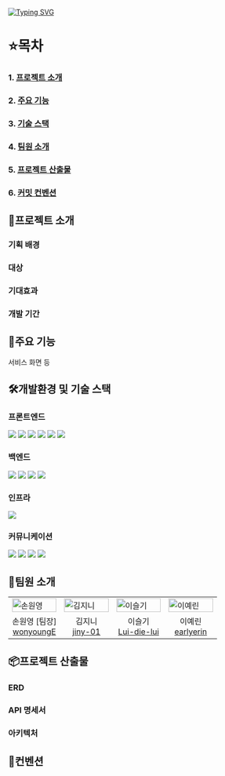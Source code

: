 [![Typing SVG](https://readme-typing-svg.demolab.com?font=Archivo+Black&size=100&letterSpacing=5px&duration=3000&pause=1000&color=00296B&background=FFFFFF&center=true&vCenter=true&width=1000&height=150&lines=RunnersHigh)](https://git.io/typing-svg)

# ⭐목차
### 1. [프로젝트 소개](#1)
### 2. [주요 기능](#2)
### 3. [기술 스택](#3)
### 4. [팀원 소개](#4)
### 5. [프로젝트 산출물](#5)
### 6. [커밋 컨벤션](#6)

## <span id="1">📝프로젝트 소개</span> 
### 기획 배경
### 대상
### 기대효과
### 개발 기간

## <span id="2">🚀주요 기능</span>
서비스 화면 등

## <span id="3">🛠️개발환경 및 기술 스택</span>
### 프론트엔드
<img src="https://img.shields.io/badge/FIREBASE-DD2C00?style=for-the-badge&logo=firebase&logoColor=white"/> <img src="https://img.shields.io/badge/HTML5-E34F26?style=for-the-badge&logo=HTML5&logoColor=white"/> <img src="https://img.shields.io/badge/JAVASCRIPT-F7DF1E?style=for-the-badge&logo=javascript&logoColor=white"/> <img src="https://img.shields.io/badge/REACT-61DAFB?style=for-the-badge&logo=react&logoColor=white"/> <img src="https://img.shields.io/badge/Emotion-C865B9?style=for-the-badge&logo=emotion&logoColor=white"/> <img src="https://img.shields.io/badge/figma-%23F24E1E.svg?&style=for-the-badge&logo=figma&logoColor=white" />

### 백엔드
<img src="https://img.shields.io/badge/JAVA-007396?style=for-the-badge&logo=java&logoColor=white"/> <img src="https://img.shields.io/badge/SPRING-6DB33F?style=for-the-badge&logo=spring&logoColor=white"/> <img src="https://img.shields.io/badge/MYSQL-4479A1?style=for-the-badge&logo=mysql&logoColor=white"/> <img src="https://img.shields.io/badge/MYBATIS-98CCFD?style=for-the-badge&logo=mybatis&logoColor=white"/>

### 인프라
<img src="https://img.shields.io/badge/NGINX-009639?style=for-the-badge&logo=nginx&logoColor=white"/>

### 커뮤니케이션
<img src="https://img.shields.io/badge/GIT-F05032?style=for-the-badge&logo=git&logoColor=white"/> <img src="https://img.shields.io/badge/GITHUB-181717?style=for-the-badge&logo=github&logoColor=white"/> <img src="https://img.shields.io/badge/NOTION-000000?style=for-the-badge&logo=notion&logoColor=white"/> <img src="https://img.shields.io/badge/discord-%237289DA.svg?&style=for-the-badge&logo=discord&logoColor=white" />

## <span id="4">🤝팀원 소개</span>
<table>  
  <tbody>
    <tr>
      <td width="25%"><img src="https://github.com/user-attachments/assets/3e8d5731-ab78-4af9-8c71-390395f4f8ec" width="100%" alt="손원영"/></td>
      <td width="25%"><img src="https://cdn.discordapp.com/attachments/1404417214022422648/1422162987170398229/SPOILER_.jpg?ex=68dbabfe&is=68da5a7e&hm=692805a18f590fee7c05f40fdfad1ae9ab70931e2d07ec2803523979c9f027b3&" width="100%" alt="김지니"/></td>
      <td width="25%"><img src="https://cdn.discordapp.com/attachments/1404417214022422648/1422125944033902602/SPOILER_KakaoTalk_20250722_122439888_01.jpg?ex=68db897e&is=68da37fe&hm=2e0d6ad07e18dedef813b1f8637274da0464f25ed47bfe4557dd24732cdbf35a&" width="100%" alt="이슬기"/></td>
      <td width="25%"><img src="https://github.com/user-attachments/assets/3e8d5731-ab78-4af9-8c71-390395f4f8ec" width="100%" alt="이예린"/></td>
    </tr>
    <tr>
      <td align="center"><span>손원영 [팀장]</span><br/><a href="https://github.com/wonyoung">wonyoungE</a></td>
      <td align="center"><span>김지니</span><br/><a href="https://github.com/jiny-01">jiny-01</a></td>
      <td align="center"><span>이슬기</span><br/><a href="https://github.com/Lui-die-lui">Lui-die-lui</a></td>
      <td align="center"><span>이예린</span><br/><a href="https://github.com/earlyerin">earlyerin</a></td>
    </tr>
  </tbody>
</table>



## <span id="5">📦프로젝트 산출물</span>
### ERD
### API 명세서
### 아키텍처

## <span id="6">📐컨벤션</span>


